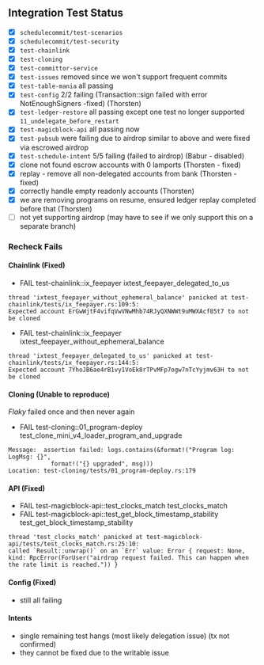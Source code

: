 ## Integration Test Status

- [x] `schedulecommit/test-scenarios`
- [x] `schedulecommit/test-security`
- [x] `test-chainlink`
- [x] `test-cloning`
- [x] `test-committor-service`
- [x] `test-issues` removed since we won't support frequent commits
- [x] `test-table-mania` all passing
- [x] `test-config` 2/2 failing (Transaction::sign failed with error NotEnoughSigners -fixed) (Thorsten)
- [x] `test-ledger-restore`  all passing except one test no longer supported
`11_undelegate_before_restart`
- [x] `test-magicblock-api` all passing now
- [x] `test-pubsub` were failing due to airdrop similar to above and were fixed via escrowed airdrop
- [x] `test-schedule-intent` 5/5 failing (failed to airdrop) (Babur - disabled)
- [x] clone not found escrow accounts with 0 lamports (Thorsten - fixed)
- [x] replay - remove all non-delegated accounts from bank (Thorsten - fixed)
- [x] correctly handle empty readonly accounts (Thorsten)
- [x] we are removing programs on resume, ensured ledger replay completed before that (Thorsten)
- [ ] not yet supporting airdrop (may have to see if we only support this on a separate branch)

### Recheck Fails

#### Chainlink (Fixed)

- FAIL test-chainlink::ix_feepayer ixtest_feepayer_delegated_to_us
```
thread 'ixtest_feepayer_without_ephemeral_balance' panicked at test-chainlink/tests/ix_feepayer.rs:109:5:
Expected account ErGwWjtF4vifqVwVNwMhb74RJyQXNWWt9uMWXAcf85t7 to not be cloned
```

- FAIL test-chainlink::ix_feepayer ixtest_feepayer_without_ephemeral_balance
```
thread 'ixtest_feepayer_delegated_to_us' panicked at test-chainlink/tests/ix_feepayer.rs:144:5:
Expected account 7YhoJB6ae4rB1vy1VoEk8rTPvMFp7ogw7nTcYyjmv63H to not be cloned
```


#### Cloning (Unable to reproduce)

_Flaky_ failed once and then never again
- FAIL test-cloning::01_program-deploy test_clone_mini_v4_loader_program_and_upgrade
```
Message:  assertion failed: logs.contains(&format!("Program log: LogMsg: {}",
            format!("{} upgraded", msg)))
Location: test-cloning/tests/01_program-deploy.rs:179
```

#### API (Fixed)

- FAIL test-magicblock-api::test_clocks_match test_clocks_match
- FAIL test-magicblock-api::test_get_block_timestamp_stability test_get_block_timestamp_stability
```
thread 'test_clocks_match' panicked at test-magicblock-api/tests/test_clocks_match.rs:25:10:
called `Result::unwrap()` on an `Err` value: Error { request: None, kind: RpcError(ForUser("airdrop request failed. This can happen when the rate limit is reached.")) }
```

#### Config (Fixed)

- still all failing

#### Intents

- single remaining test hangs (most likely delegation issue) (tx not confirmed)
- they cannot be fixed due to the writable issue
